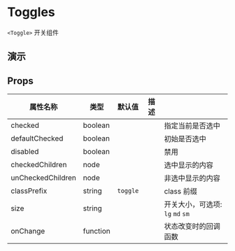# Toggles [<i class="icon icon-edit2" ></i>](https://github.com/rsuite/rsuite.github.io/blob/master/src/components/button/index.md)

`<Toggle>` 开关组件


## 演示

<!--{demo}-->



## Props

| 属性名称              | 类型       | 默认值      | 描述  |                          |
|-------------------|----------|----------|-----|--------------------------|
| checked           | boolean  |          |     | 指定当前是否选中                 |
| defaultChecked    | boolean  |          |     | 初始是否选中                   |
| disabled          | boolean  |          |     | 禁用                       |
| checkedChildren   | node     |          |     | 选中显示的内容                  |
| unCheckedChildren | node     |          |     | 非选中显示的内容                 |
| classPrefix       | string   | `toggle` |     | class 前缀                 |
| size              | string   |          |     | 开关大小，可选项: `lg` `md` `sm` |
| onChange          | function |          |     | 状态改变时的回调函数               |

